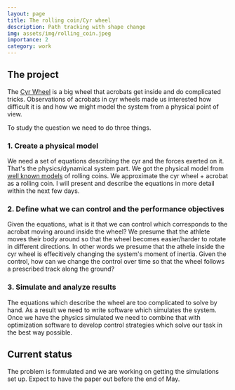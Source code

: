 ```yaml
---
layout: page
title: The rolling coin/Cyr wheel 
description: Path tracking with shape change
img: assets/img/rolling_coin.jpeg
importance: 2
category: work
---
```


## The project

The [Cyr Wheel](https://en.wikipedia.org/wiki/Cyr_wheel) is a big wheel that acrobats get inside and do complicated tricks.
Observations of acrobats in cyr wheels made us interested how difficult it is and how we might model the system from a
physical point of view.

To study the question we need to do three things.

### 1. Create a physical model
We need a set of equations describing the cyr and the forces exerted on it. 
That's the physics/dynamical system part. We got the physical model from [well known models](https://rotations.berkeley.edu/the-rolling-disk/) 
of rolling coins. We approximate the cyr wheel + acrobat as a rolling coin. I will present and describe the equations in more detail within the next few days.


### 2. Define what we can control and the performance objectives
Given the equations, what is it that we can control which corresponds to the acrobat moving around inside the wheel? We presume that
the athlete moves their body around so that the wheel becomes easier/harder to rotate in different directions. In other words we presume
that the athele inside the cyr wheel is effecitively changing the system's moment of inertia. Given the control, how can we change the
control over time so that the wheel follows a prescribed track along the ground? 

### 3. Simulate and analyze results
The equations which describe the wheel are too complicated to solve by hand. As a result we need to write software which
simulates the system. Once we have the physics simulated we need to combine that with optimization software to
develop control strategies which solve our task in the best way possible.


## Current status

The problem is formulated and we are working on getting the simulations set up. Expect to have the paper out before the end of May.

